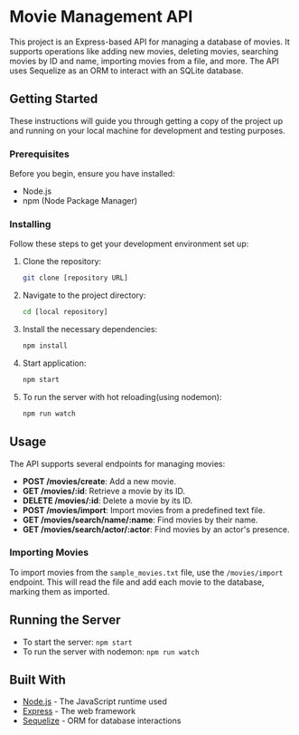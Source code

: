 # Movie Management API

This project is an Express-based API for managing a database of movies. It supports operations like adding new movies, deleting movies, searching movies by ID and name, importing movies from a file, and more. The API uses Sequelize as an ORM to interact with an SQLite database.

## Getting Started

These instructions will guide you through getting a copy of the project up and running on your local machine for development and testing purposes.

### Prerequisites

Before you begin, ensure you have installed:
- Node.js
- npm (Node Package Manager)

### Installing

Follow these steps to get your development environment set up:

1. Clone the repository:
   ```bash
   git clone [repository URL]

2. Navigate to the project directory:
    ```bash
   cd [local repository]

3. Install the necessary dependencies:
    ```bash
   npm install

4. Start application:
    ```bash
    npm start

5. To run the server with hot reloading(using nodemon):
    ```bash
    npm run watch
## Usage

The API supports several endpoints for managing movies:

- **POST /movies/create**: Add a new movie.
- **GET /movies/:id**: Retrieve a movie by its ID.
- **DELETE /movies/:id**: Delete a movie by its ID.
- **POST /movies/import**: Import movies from a predefined text file.
- **GET /movies/search/name/:name**: Find movies by their name.
- **GET /movies/search/actor/:actor**: Find movies by an actor's presence.

### Importing Movies

To import movies from the `sample_movies.txt` file, use the `/movies/import` endpoint. This will read the file and add each movie to the database, marking them as imported.

## Running the Server

- To start the server: `npm start`
- To run the server with nodemon: `npm run watch`

## Built With

- [Node.js](https://nodejs.org/) - The JavaScript runtime used
- [Express](https://expressjs.com/) - The web framework
- [Sequelize](https://sequelize.org/) - ORM for database interactions

